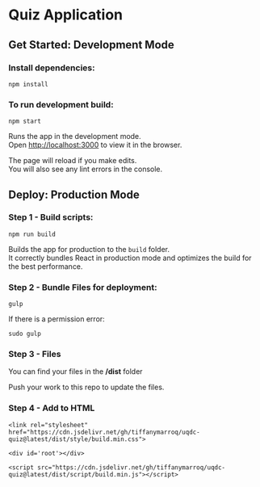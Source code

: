 # Quiz Application

## Get Started: Development Mode
### Install dependencies:

`npm install`

### To run development build:

`npm start`

Runs the app in the development mode.<br>
Open [http://localhost:3000](http://localhost:3000) to view it in the browser.

The page will reload if you make edits.<br>
You will also see any lint errors in the console.

## Deploy: Production Mode

### Step 1 - Build scripts: 

`npm run build`

Builds the app for production to the `build` folder.<br>
It correctly bundles React in production mode and optimizes the build for the best performance.


### Step 2 - Bundle Files for deployment:

`gulp`

If there is a permission error: 

`sudo gulp` 

### Step 3 - Files 

You can find your files in the **/dist** folder

Push your work to this repo to update the files.


### Step 4 - Add to HTML

```
<link rel="stylesheet" href="https://cdn.jsdelivr.net/gh/tiffanymarroq/uqdc-quiz@latest/dist/style/build.min.css">

<div id='root'></div>

<script src="https://cdn.jsdelivr.net/gh/tiffanymarroq/uqdc-quiz@latest/dist/script/build.min.js"></script>

```




